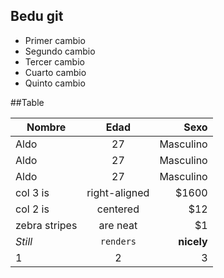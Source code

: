## Bedu git

* Primer cambio
* Segundo cambio
* Tercer cambio
* Cuarto cambio
* Quinto cambio

##Table 

| Nombre | Edad  | Sexo | 
| ------------- |:-------------:| -----:|
| Aldo  | 27  | Masculino  |
| Aldo  | 27  | Masculino  |
| Aldo  | 27  | Masculino  |  
| col 3 is      | right-aligned | $1600 |
| col 2 is      | centered      |   $12 |
| zebra stripes | are neat      |    $1 |
*Still* | `renders` | **nicely**
1 | 2 | 3

